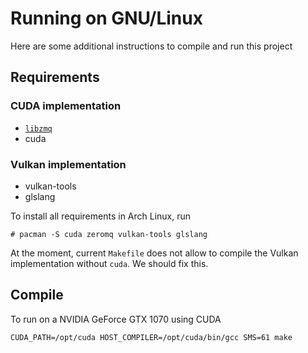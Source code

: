 # Running on GNU/Linux

Here are some additional instructions to compile and run this project

## Requirements

### CUDA implementation
- [`libzmq`](https://github.com/zeromq/libzmq)
- cuda

### Vulkan implementation
- vulkan-tools
- glslang

To install all requirements in Arch Linux, run

```shell
# pacman -S cuda zeromq vulkan-tools glslang
```

At the moment, current `Makefile` does not allow to compile the Vulkan implementation without `cuda`. We should fix this.


## Compile

To run on a NVIDIA GeForce GTX 1070 using CUDA

```shell
CUDA_PATH=/opt/cuda HOST_COMPILER=/opt/cuda/bin/gcc SMS=61 make
```

